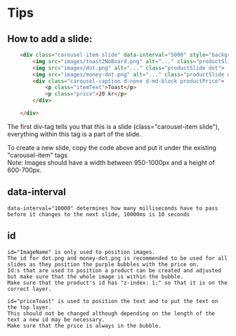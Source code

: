 
# Tips

## How to add a slide:

```html
	<div class="carousel-item slide" data-interval="5000" style="background-color: #190f27;">
		<img src="images/toast2NoBoard.png" alt="..." class="productSlide productImage">
		<img src="images/dot.png" alt="..." class="productSlide dot">
		<img src="images/money-dot.png" alt="..." class="productSlide moneyDot">
		<div class="carousel-caption d-none d-md-block productPrice">
			<p class="itemText">Toast</p>
			<p class="price">20 kr</p>
		</div>

	</div>
```

The first div-tag tells you that this is a slide (class="carousel-item slide"), everything within this tag is a part of the slide.

To create a new slide, copy the code above and put it under the existing "carousel-item" tags <br>
Note: Images should have a width between 950-1000px and a height of 600-700px.

## data-interval
```
data-interval="10000" determines how many milliseconds have to pass before it changes to the next slide, 10000ms is 10 seconds
```

## id
 
 ```
id="ImageName" is only used to position images.
The id for dot.png and money-dot.png is recommended to be used for all slides as they position the purple bubbles with the price on.
Id:s that are used to position a product can be created and adjusted but make sure that the whole image is within the bubble.
Make sure that the product's id has "z-index: 1;" so that it is on the correct layer. 

id="priceToast" is used to position the text and to put the text on the top layer.
This should not be changed although depending on the length of the text a new id may be necessary.
Make sure that the price is always in the bubble.
```



